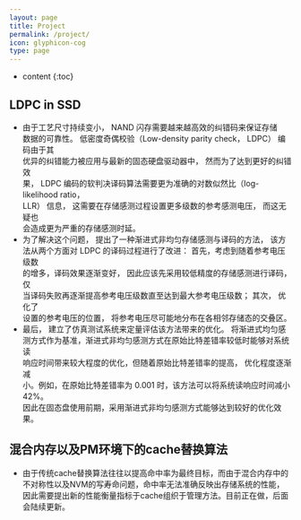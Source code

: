 ```yaml
---
layout: page
title: Project
permalink: /project/
icon: glyphicon-cog
type: page
---
```


* content
{:toc}

## LDPC in SSD
* 由于工艺尺寸持续变小， NAND 闪存需要越来越高效的纠错码来保证存储  
数据的可靠性。 低密度奇偶校验（Low-density parity check， LDPC） 编码由于其  
优异的纠错能力被应用与最新的固态硬盘驱动器中， 然而为了达到更好的纠错效  
果， LDPC 编码的软判决译码算法需要更为准确的对数似然比（log-likelihood ratio，  
LLR） 信息， 这需要在存储感测过程设置更多级数的参考感测电压， 而这无疑也  
会造成更为严重的存储感测时延。  
* 为了解决这个问题， 提出了一种渐进式非均匀存储感测与译码的方法， 该方  
法从两个方面对 LDPC 的译码过程进行了改进： 首先，考虑到随着参考电压级数  
的增多，译码效果逐渐变好， 因此应该先采用较低精度的存储感测进行译码，仅  
当译码失败再逐渐提高参考电压级数直至达到最大参考电压级数； 其次， 优化了  
设置的参考电压的位置， 将参考电压尽可能地分布在各相邻存储态的交叠区。  
* 最后， 建立了仿真测试系统来定量评估该方法带来的优化。 将渐进式均匀感  
测方式作为基准，渐进式非均匀感测方式在原始比特差错率较低时能够对系统读  
响应时间带来较大程度的优化，但随着原始比特差错率的提高， 优化程度逐渐减  
小。例如，在原始比特差错率为 0.001 时，该方法可以将系统读响应时间减小 42%。  
因此在固态盘使用前期，采用渐进式非均匀感测方式能够达到较好的优化效果。

## 混合内存以及PM环境下的cache替换算法
* 由于传统cache替换算法往往以提高命中率为最终目标，而由于混合内存中的不对称性以及NVM的写寿命问题，命中率无法准确反映出存储系统的性能，因此需要提出新的性能衡量指标于cache组织于管理方法。目前正在做，后面会陆续更新。
